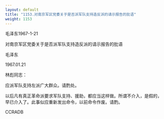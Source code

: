 ```yaml
---
layout: default
title: "1153.对南京军区党委关于是否派军队支持造反派的请示报告的批语"
weight: 1153
---
```


毛泽东1967-1-21

对南京军区党委关于是否派军队支持造反派的请示报告的批语

毛泽东

1967.01.21

林彪同志：

应派军队支持左派广大群众。请酌处。

以后凡有真正革命派要求军队支持、援助，都应当这样做。所谓不介入，是假的，早已介入了。此事似应重新发出命令，以前命令作废。请酌。

CCRADB

